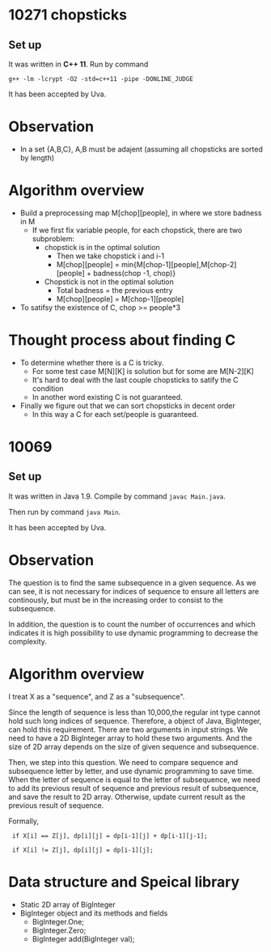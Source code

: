 # 10271 chopsticks

## Set up

It was written in **C++ 11**. Run by command

``g++ -lm -lcrypt -O2 -std=c++11 -pipe -DONLINE_JUDGE``

It has been accepted by Uva.

# Observation

* In a set {A,B,C}, A,B must be adajent (assuming all chopsticks are sorted by length)

# Algorithm overview



* Build a preprocessing map M\[chop][people], in where we store badness in M
  * If we first fix variable people, for each chopstick, there are two subproblem:
    * chopstick is in the optimal solution
      * Then we take chopstick i and i-1
      * M\[chop][people] = min{M\[chop-1][people],M\[chop-2][people] + badness(chop -1, chop)}
    * Chopstick is not in the optimal solution
      * Total badness = the previous entry
      * M\[chop][people] = M\[chop-1][people]
* To satifsy the existence of C, chop >= people*3

# Thought process about finding C

* To determine whether there is a C is tricky.
  * For some test case M\[N][K] is solution but for some are M\[N-2][K]
  * It's hard to deal with the last couple chopsticks to satify the C condition
  * In another word existing C is not guaranteed.
* Finally we figure out that we can sort chopsticks in decent order
  * In this way a C for each set/people is guaranteed.


# 10069

## Set up

It was written in Java 1.9. Compile by command
``javac Main.java``.

Then run by command ``java Main``.

It has been accepted by Uva.

# Observation

The question is to find the same subsequence in a given sequence. As we can see, it is not necessary for
indices of sequence to ensure all letters are continously, but must be in the increasing order to
consist to the subsequence.


In addition, the question is to count the number of occurrences and which indicates it is high possibility to
use dynamic programming to decrease the complexity.

# Algorithm overview

I treat X as a "sequence", and Z as a "subsequence".

Since the length of sequence is less than 10,000,the regular int type cannot hold such long indices of
sequence. Therefore, a object of Java, BigInteger, can hold this requirement. There are two arguments in input strings. We need to have a 2D BigInteger array to hold these two arguments. And the size of 2D array depends on the size of given sequence and subsequence.

Then, we step into this question. We need to compare sequence and subsequence letter by letter, and use dynamic programming to save time. When the letter of sequence is equal to the letter of subsequence, we need to add its previous result of sequence and previous result of subsequence, and save the result to 2D array. Otherwise, update current result as the previous result of sequence.

Formally,

`` if X[i] == Z[j], dp[i][j] = dp[i-1][j] + dp[i-1][j-1];``

`` if X[i] != Z[j], dp[i][j] = dp[i-1][j];``


# Data structure and Speical library

* Static 2D array of BigInteger
* BigInteger object and its methods and fields
  * BigInteger.One;
  * BigInteger.Zero;
  * BigInteger	add(BigInteger val);
